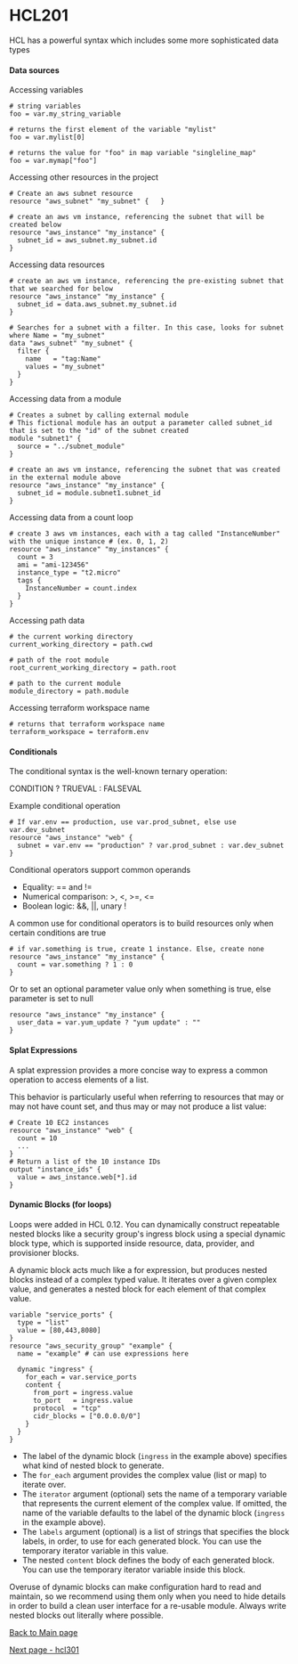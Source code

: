 # HCL201

HCL has a powerful syntax which includes some more sophisticated data types

#### Data sources

Accessing variables
```hcl
# string variables
foo = var.my_string_variable

# returns the first element of the variable "mylist"
foo = var.mylist[0]

# returns the value for "foo" in map variable "singleline_map"
foo = var.mymap["foo"]
```

Accessing other resources in the project
```hcl
# Create an aws subnet resource
resource "aws_subnet" "my_subnet" {   }

# create an aws vm instance, referencing the subnet that will be created below
resource "aws_instance" "my_instance" {
  subnet_id = aws_subnet.my_subnet.id
}
```

Accessing data resources
```hcl
# create an aws vm instance, referencing the pre-existing subnet that that we searched for below
resource "aws_instance" "my_instance" {
  subnet_id = data.aws_subnet.my_subnet.id
}

# Searches for a subnet with a filter. In this case, looks for subnet where Name = "my_subnet"
data "aws_subnet" "my_subnet" {
  filter {
    name   = "tag:Name"
    values = "my_subnet" 
  }
}
```

Accessing data from a module
```hcl
# Creates a subnet by calling external module
# This fictional module has an output a parameter called subnet_id that is set to the "id" of the subnet created
module "subnet1" {
  source = "../subnet_module"
}

# create an aws vm instance, referencing the subnet that was created in the external module above
resource "aws_instance" "my_instance" {
  subnet_id = module.subnet1.subnet_id
}
```

Accessing data from a count loop
```hcl
# create 3 aws vm instances, each with a tag called "InstanceNumber" with the unique instance # (ex. 0, 1, 2)
resource "aws_instance" "my_instances" {
  count = 3
  ami = "ami-123456"
  instance_type = "t2.micro"
  tags {
    InstanceNumber = count.index
  }
}
```

Accessing path data
```hcl
# the current working directory
current_working_directory = path.cwd

# path of the root module
root_current_working_directory = path.root

# path to the current module
module_directory = path.module
```

Accessing terraform workspace name
```hcl
# returns that terraform workspace name
terraform_workspace = terraform.env
```

#### Conditionals

The conditional syntax is the well-known ternary operation:

CONDITION ? TRUEVAL : FALSEVAL

Example conditional operation
```hcl
# If var.env == production, use var.prod_subnet, else use var.dev_subnet
resource "aws_instance" "web" {
  subnet = var.env == "production" ? var.prod_subnet : var.dev_subnet
}
```

Conditional operators support common operands
* Equality: == and !=
* Numerical comparison: >, <, >=, <=
* Boolean logic: &&, ||, unary !

A common use for conditional operators is to build resources only when certain conditions are true

```hcl
# if var.something is true, create 1 instance. Else, create none
resource "aws_instance" "my_instance" {
  count = var.something ? 1 : 0
}
```

Or to set an optional parameter value only when something is true, else parameter is set to null
```hcl
resource "aws_instance" "my_instance" {
  user_data = var.yum_update ? "yum update" : ""
}
```

#### Splat Expressions

A splat expression provides a more concise way to express a common operation to access elements of a list.

This behavior is particularly useful when referring to resources that may or may not have count set, and thus may or
may not produce a list value:
```hcl
# Create 10 EC2 instances
resource "aws_instance" "web" {
  count = 10
  ...
}
# Return a list of the 10 instance IDs
output "instance_ids" {
  value = aws_instance.web[*].id
}
```

#### Dynamic Blocks (for loops)

Loops were added in HCL 0.12. You can dynamically construct repeatable nested blocks like a security group's ingress
block using a special dynamic block type, which is supported inside resource, data, provider, and provisioner blocks.

A dynamic block acts much like a for expression, but produces nested blocks instead of a complex typed value.
It iterates over a given complex value, and generates a nested block for each element of that complex value.

```hcl
variable "service_ports" {
  type = "list"
  value = [80,443,8080]
}
resource "aws_security_group" "example" {
  name = "example" # can use expressions here

  dynamic "ingress" {
    for_each = var.service_ports
    content {
      from_port = ingress.value
      to_port   = ingress.value
      protocol  = "tcp"
      cidr_blocks = ["0.0.0.0/0"]
    }
  }
}
```

- The label of the dynamic block (`ingress` in the example above) specifies what kind of nested block to generate.
- The `for_each` argument provides the complex value (list or map) to iterate over.
- The `iterator` argument (optional) sets the name of a temporary variable that represents the current element of the
  complex value. If omitted, the name of the variable defaults to the label of the dynamic block (`ingress` in the
  example above).
- The `labels` argument (optional) is a list of strings that specifies the block labels, in order, to use for each
  generated block. You can use the temporary iterator variable in this value.
- The nested `content` block defines the body of each generated block. You can use the temporary iterator variable
  inside this block.
  
Overuse of dynamic blocks can make configuration hard to read and maintain, so we recommend using them only when you
need to hide details in order to build a clean user interface for a re-usable module. Always write nested blocks out
literally where possible.

[Back to Main page](../README.md)

[Next page - hcl301](hcl301.md)
